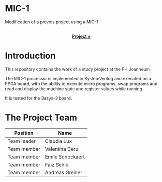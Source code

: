 # MIC-1

Modification of a prevois project using a MIC-1

 <p align="center">
    <br />
    <a href="https://github.com/Electronic-and-Computer-Engineering/mic-1-hdl.git"><strong> Project »</strong></a>
    <br />

# Introduction

This repository contains the work of a study project at the FH Joanneum.

The MIC-1 processor is implemented in SystemVerilog and executed on a FPGA board, with the ability to execute micro programs, swap programs and read and display the machine state and register values while running.

It is tested for the Basys-3 board.
  
# The Project Team

| Position         | Name               |
|------------------|--------------------|
| Team leader      | Claudia Lux        |
| Team member      | Valentina Ceru     |
| Team member      | Emile Schockaert   |
| Team member      | Faiz Sehic         |
| Team member      | Andreas Greiner    |

  
